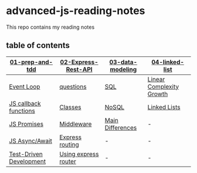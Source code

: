 # advanced-js-reading-notes

This repo contains my reading notes

## table of contents

| [01-prep-and-tdd](./01-prep-and-tdd.md)                                 | [02-Express-Rest-API](./02-Express-REST-API.md)                       | [03-data-modeling](./03-data-modeling.md)                  | [04-linked-list](./04-linked-lists.md)                                    |
| ----------------------------------------------------------------------- | --------------------------------------------------------------------- | ---------------------------------------------------------- | ------------------------------------------------------------------------- |
| [Event Loop](./01-prep-and-tdd.md#event-loop)                           | [questions](./02-Express-REST-API.md#questions)                       | [SQL](./03-data-modeling.md#what-is-sql)                   | [Linear Complexity Growth](./04-linked-lists.md#linear-complexity-growth) |
| [JS callback functions](./01-prep-and-tdd.md#js-callback-functions)     | [Classes](./02-Express-REST-API.md#classes)                           | [NoSQL](./03-data-modeling.md#what-is-nosql-mongodb)       | [Linked Lists](./04-linked-lists.md#linked-list)                          |
| [JS Promises](./01-prep-and-tdd.md#js-promises)                         | [Middleware](./02-Express-REST-API.md#middleware)                     | [Main Differences](./03-data-modeling.md#main-differences) | -                                                                         |
| [JS Async/Await](./01-prep-and-tdd.md#js-asyncawait)                    | [Express routing](./02-Express-REST-API.md#express-routing)           | -                                                          | -                                                                         |
| [Test-Driven Development](./01-prep-and-tdd.md#test-driven-development) | [Using express router](./02-Express-REST-API.md#using-express-router) | -                                                          | -                                                                         |
